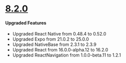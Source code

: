 # [8.2.0](http://gitstrap.com/strapmobile/FlatApp/blob/v8.1.0/CRNA/ChangeLog.md)

#### Upgraded Features
* Upgraded React Native from 0.48.4 to 0.52.0
* Upgraded Expo from 21.0.2 to 25.0.0
* Upgraded NativeBase from 2.3.1 to 2.3.9
* Upgraded React from 16.0.0-alpha.12 to 16.2.0
* Upgraded ReactNavigation from 1.0.0-beta.11 to 1.2.1
